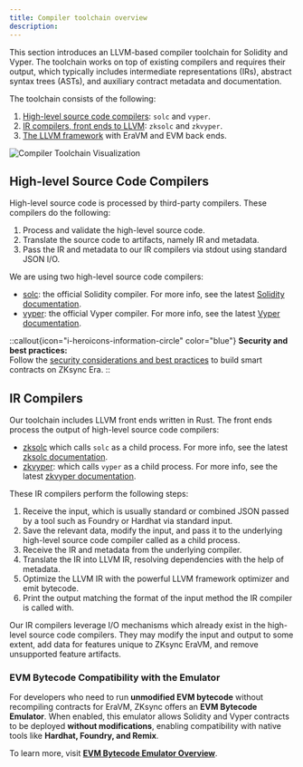 ```yaml
---
title: Compiler toolchain overview
description:
---
```


This section introduces an LLVM-based compiler toolchain for Solidity and Vyper.
The toolchain works on top of existing compilers and requires their output, which typically includes intermediate representations (IRs),
abstract syntax trees (ASTs), and auxiliary contract metadata and documentation.

The toolchain consists of the following:

1. [High-level source code compilers](#high-level-source-code-compilers): `solc` and `vyper`.
2. [IR compilers, front ends to LLVM](#ir-compilers): `zksolc` and `zkvyper`.
3. [The LLVM framework](/zksync-protocol/compiler/toolchain/llvm) with EraVM and EVM back ends.

![Compiler Toolchain Visualization](/images/zk-stack/compiler-toolchain.png "Compiler Toolchain")

## High-level Source Code Compilers

High-level source code is processed by third-party compilers. These compilers do the following:

1. Process and validate the high-level source code.
2. Translate the source code to artifacts, namely IR and metadata.
3. Pass the IR and metadata to our IR compilers via stdout using standard JSON I/O.

We are using two high-level source code compilers:

- [solc](https://github.com/ethereum/solc-bin): the official Solidity compiler. For more info, see the latest [Solidity documentation](https://docs.soliditylang.org/en/latest/).
- [vyper](https://github.com/vyperlang/vyper/releases): the official Vyper compiler. For more info, see the latest [Vyper documentation](https://docs.vyperlang.org/en/latest/index.html).

::callout{icon="i-heroicons-information-circle" color="blue"}
**Security and best practices:**
<br />
Follow the [security considerations and best practices](/zksync-era/security-best-practices#security-and-best-practices)
to build smart contracts on ZKsync Era.
::

## IR Compilers

Our toolchain includes LLVM front ends written in Rust. The front ends process the output of high-level source code compilers:

- [zksolc](%%zk_git_repo_zksolc-bin%%) which calls `solc` as a child process. For more info, see the latest [zksolc documentation](https://matter-labs.github.io/era-compiler-solidity/latest/).
- [zkvyper](%%zk_git_repo_zkvyper-bin%%): which calls `vyper` as a child process. For more info, see the latest [zkvyper documentation](https://matter-labs.github.io/era-compiler-vyper/latest/).

These IR compilers perform the following steps:

1. Receive the input, which is usually standard or combined JSON passed by a tool such as Foundry or Hardhat via standard input.
2. Save the relevant data, modify the input, and pass it to the underlying high-level source code compiler
called as a child process.
3. Receive the IR and metadata from the underlying compiler.
4. Translate the IR into LLVM IR, resolving dependencies with the help of metadata.
5. Optimize the LLVM IR with the powerful LLVM framework optimizer and emit bytecode.
6. Print the output matching the format of the input method the IR compiler is called with.

Our IR compilers leverage I/O mechanisms which already exist in the high-level source code
compilers. They may modify the input and output to some extent, add data for features unique to ZKsync EraVM,
and remove unsupported feature artifacts.

### EVM Bytecode Compatibility with the Emulator

For developers who need to run **unmodified EVM bytecode** without recompiling contracts for EraVM, ZKsync offers an **EVM Bytecode Emulator**.
When enabled, this emulator allows Solidity and Vyper contracts to be deployed **without modifications**, enabling compatibility with
native tools like **Hardhat, Foundry, and Remix**.

To learn more, visit **[EVM Bytecode Emulator Overview](../../evm-emulator/overview)**.
